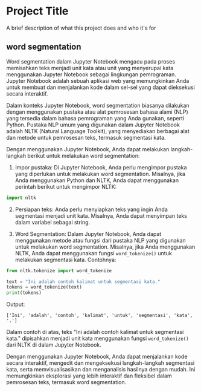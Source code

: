 
# Project Title

A brief description of what this project does and who it's for


## word segmentation

Word segmentation dalam Jupyter Notebook mengacu pada proses memisahkan teks menjadi unit kata atau unit yang menyerupai kata menggunakan Jupyter Notebook sebagai lingkungan pemrograman. Jupyter Notebook adalah sebuah aplikasi web yang memungkinkan Anda untuk membuat dan menjalankan kode dalam sel-sel yang dapat dieksekusi secara interaktif.

Dalam konteks Jupyter Notebook, word segmentation biasanya dilakukan dengan menggunakan pustaka atau alat pemrosesan bahasa alami (NLP) yang tersedia dalam bahasa pemrograman yang Anda gunakan, seperti Python. Pustaka NLP umum yang digunakan dalam Jupyter Notebook adalah NLTK (Natural Language Toolkit), yang menyediakan berbagai alat dan metode untuk pemrosesan teks, termasuk segmentasi kata.

Dengan menggunakan Jupyter Notebook, Anda dapat melakukan langkah-langkah berikut untuk melakukan word segmentation:

1. Impor pustaka: Di Jupyter Notebook, Anda perlu mengimpor pustaka yang diperlukan untuk melakukan word segmentation. Misalnya, jika Anda menggunakan Python dan NLTK, Anda dapat menggunakan perintah berikut untuk mengimpor NLTK:
```python
import nltk
```

2. Persiapan teks: Anda perlu menyiapkan teks yang ingin Anda segmentasi menjadi unit kata. Misalnya, Anda dapat menyimpan teks dalam variabel sebagai string.

3. Word Segmentation: Dalam Jupyter Notebook, Anda dapat menggunakan metode atau fungsi dari pustaka NLP yang digunakan untuk melakukan word segmentation. Misalnya, jika Anda menggunakan NLTK, Anda dapat menggunakan fungsi `word_tokenize()` untuk melakukan segmentasi kata. Contohnya:
```python
from nltk.tokenize import word_tokenize

text = "Ini adalah contoh kalimat untuk segmentasi kata."
tokens = word_tokenize(text)
print(tokens)
```
Output:
```
['Ini', 'adalah', 'contoh', 'kalimat', 'untuk', 'segmentasi', 'kata', '.']
```

Dalam contoh di atas, teks "Ini adalah contoh kalimat untuk segmentasi kata." dipisahkan menjadi unit kata menggunakan fungsi `word_tokenize()` dari NLTK di dalam Jupyter Notebook.

Dengan menggunakan Jupyter Notebook, Anda dapat menjalankan kode secara interaktif, mengedit dan mengeksekusi langkah-langkah segmentasi kata, serta memvisualisasikan dan menganalisis hasilnya dengan mudah. Ini memungkinkan eksplorasi yang lebih interaktif dan fleksibel dalam pemrosesan teks, termasuk word segmentation.

